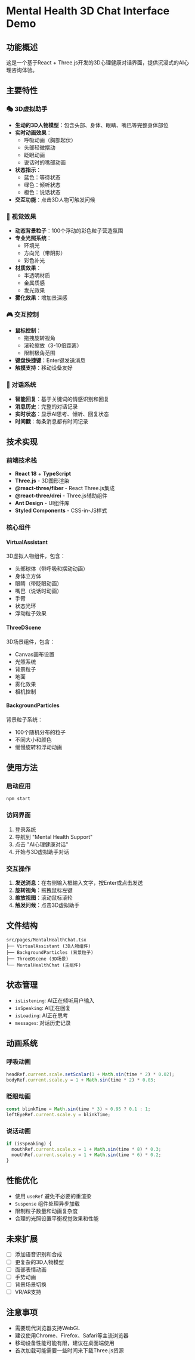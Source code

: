 # Mental Health 3D Chat Interface Demo

## 功能概述

这是一个基于React + Three.js开发的3D心理健康对话界面，提供沉浸式的AI心理咨询体验。

## 主要特性

### 🎭 3D虚拟助手
- **生动的3D人物模型**：包含头部、身体、眼睛、嘴巴等完整身体部位
- **实时动画效果**：
  - 呼吸动画（胸部起伏）
  - 头部轻微摆动
  - 眨眼动画
  - 说话时的嘴部动画
- **状态指示**：
  - 蓝色：等待状态
  - 绿色：倾听状态
  - 橙色：说话状态
- **交互功能**：点击3D人物可触发问候

### 🌟 视觉效果
- **动态背景粒子**：100个浮动的彩色粒子营造氛围
- **专业光照系统**：
  - 环境光
  - 方向光（带阴影）
  - 彩色补光
- **材质效果**：
  - 半透明材质
  - 金属质感
  - 发光效果
- **雾化效果**：增加景深感

### 🎮 交互控制
- **鼠标控制**：
  - 拖拽旋转视角
  - 滚轮缩放（3-10倍距离）
  - 限制极角范围
- **键盘快捷键**：Enter键发送消息
- **触摸支持**：移动设备友好

### 💬 对话系统
- **智能回复**：基于关键词的情感识别和回复
- **消息历史**：完整的对话记录
- **实时状态**：显示AI思考、倾听、回复状态
- **时间戳**：每条消息都有时间记录

## 技术实现

### 前端技术栈
- **React 18** + **TypeScript**
- **Three.js** - 3D图形渲染
- **@react-three/fiber** - React Three.js集成
- **@react-three/drei** - Three.js辅助组件
- **Ant Design** - UI组件库
- **Styled Components** - CSS-in-JS样式

### 核心组件

#### VirtualAssistant
3D虚拟人物组件，包含：
- 头部球体（带呼吸和摆动动画）
- 身体立方体
- 眼睛（带眨眼动画）
- 嘴巴（说话时动画）
- 手臂
- 状态光环
- 浮动粒子效果

#### ThreeDScene
3D场景组件，包含：
- Canvas画布设置
- 光照系统
- 背景粒子
- 地面
- 雾化效果
- 相机控制

#### BackgroundParticles
背景粒子系统：
- 100个随机分布的粒子
- 不同大小和颜色
- 缓慢旋转和浮动动画

## 使用方法

### 启动应用
```bash
npm start
```

### 访问界面
1. 登录系统
2. 导航到 "Mental Health Support"
3. 点击 "AI心理健康对话"
4. 开始与3D虚拟助手对话

### 交互操作
1. **发送消息**：在右侧输入框输入文字，按Enter或点击发送
2. **旋转视角**：拖拽鼠标左键
3. **缩放视图**：滚动鼠标滚轮
4. **触发问候**：点击3D虚拟助手

## 文件结构

```
src/pages/MentalHealthChat.tsx
├── VirtualAssistant (3D人物组件)
├── BackgroundParticles (背景粒子)
├── ThreeDScene (3D场景)
└── MentalHealthChat (主组件)
```

## 状态管理

- `isListening`: AI正在倾听用户输入
- `isSpeaking`: AI正在回复
- `isLoading`: AI正在思考
- `messages`: 对话历史记录

## 动画系统

### 呼吸动画
```javascript
headRef.current.scale.setScalar(1 + Math.sin(time * 2) * 0.02);
bodyRef.current.scale.y = 1 + Math.sin(time * 2) * 0.03;
```

### 眨眼动画
```javascript
const blinkTime = Math.sin(time * 3) > 0.95 ? 0.1 : 1;
leftEyeRef.current.scale.y = blinkTime;
```

### 说话动画
```javascript
if (isSpeaking) {
  mouthRef.current.scale.x = 1 + Math.sin(time * 8) * 0.3;
  mouthRef.current.scale.y = 1 + Math.sin(time * 6) * 0.2;
}
```

## 性能优化

- 使用 `useRef` 避免不必要的重渲染
- `Suspense` 组件处理异步加载
- 限制粒子数量和动画复杂度
- 合理的光照设置平衡视觉效果和性能

## 未来扩展

- [ ] 添加语音识别和合成
- [ ] 更复杂的3D人物模型
- [ ] 面部表情动画
- [ ] 手势动画
- [ ] 背景场景切换
- [ ] VR/AR支持

## 注意事项

- 需要现代浏览器支持WebGL
- 建议使用Chrome、Firefox、Safari等主流浏览器
- 移动设备性能可能有限，建议在桌面端使用
- 首次加载可能需要一些时间来下载Three.js资源
